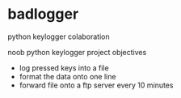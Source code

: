 # badlogger
python keylogger colaboration

noob python keylogger project objectives

- log pressed keys into a file
- format the data onto one line
- forward file onto a ftp server every 10 minutes
